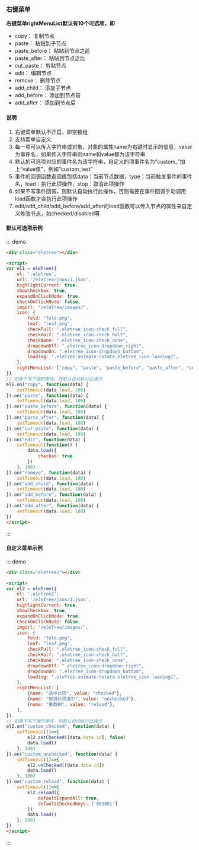 ### 右键菜单

**右键菜单rightMenuList默认有10个可选项，即**
* copy：            复制节点
* paste：           粘贴到子节点
* paste_before：    粘贴到节点之前
* paste_after：     粘贴到节点之后
* cut_paste：       剪贴节点
* edit：            编辑节点
* remove：          删除节点
* add_child：       添加子节点
* add_before：      添加到节点前
* add_after：       添加到节点后

#### 说明

1. 右键菜单默认不开启，即空数组
2. 支持菜单自定义
3. 每一项可以传入字符串或对象，对象的属性name为右键时显示的信息，value为事件名，如果传入字符串则name和value都为该字符串
4. 默认的可选项对应的事件名为该字符串，自定义的项事件名为“custom_”加上“value值”，例如“custom_test”
5. 事件的回调函数返回值包括data：当前节点数据，type：当前触发事件的事件名，load：执行此项操作，stop：取消此项操作
6. 如果不写事件回调，则默认自动执行此操作，否则需要在事件回调手动调用load函数才会执行此项操作
7. edit/add_child/add_before/add_after的load函数可以传入节点的属性来自定义修改节点，如checked/disabled等

#### 默认可选项示例

::: demo
```html
<div class="eletree"></div>

<script>
var el1 = eleTree({
    el: '.eletree',
    url: '/eleTree/json/1.json',
    highlightCurrent: true,
    showCheckbox: true,
    expandOnClickNode: true,
    checkOnClickNode: false,
    imgUrl: "/eleTree/images/",
    icon: {
        fold: "fold.png",
        leaf: "leaf.png",
        checkFull: ".eletree_icon-check_full",
        checkHalf: ".eletree_icon-check_half",
        checkNone: ".eletree_icon-check_none",
        dropdownOff: ".eletree_icon-dropdown_right",
        dropdownOn: ".eletree_icon-dropdown_bottom",
        loading: ".eleTree-animate-rotate.eletree_icon-loading1",
    },
    rightMenuList: ["copy", "paste", "paste_before", "paste_after", "cut_paste", "edit", "remove", "add_child", "add_before", "add_after"],
})
// 如果不写下面的事件，则默认自动执行此操作
el1.on("copy", function(data) {
    setTimeout(data.load, 100)
}).on("paste", function(data) {
    setTimeout(data.load, 100)
}).on("paste_before", function(data) {
    setTimeout(data.load, 100)
}).on("paste_after", function(data) {
    setTimeout(data.load, 100)
}).on("cut_paste", function(data) {
    setTimeout(data.load, 100)
}).on("edit", function(data) {
    setTimeout(function() {
        data.load({
            checked: true
        })
    }, 100)
}).on("remove", function(data) {
    setTimeout(data.load, 100)
}).on("add_child", function(data) {
    setTimeout(data.load, 100)
}).on("add_before", function(data) {
    setTimeout(data.load, 100)
}).on("add_after", function(data) {
    setTimeout(data.load, 100)
})
</script>
```
:::

#### 自定义菜单示例

::: demo
```html
<div class="eletree2"></div>

<script>
var el2 = eleTree({
    el: '.eletree2',
    url: '/eleTree/json/1.json',
    highlightCurrent: true,
    showCheckbox: true,
    expandOnClickNode: true,
    checkOnClickNode: false,
    imgUrl: "/eleTree/images/",
    icon: {
        fold: "fold.png",
        leaf: "leaf.png",
        checkFull: ".eletree_icon-check_full",
        checkHalf: ".eletree_icon-check_half",
        checkNone: ".eletree_icon-check_none",
        dropdownOff: ".eletree_icon-dropdown_right",
        dropdownOn: ".eletree_icon-dropdown_bottom",
        loading: ".eleTree-animate-rotate.eletree_icon-loading1",
    },
    rightMenuList: [
        {name: "选中此项", value: "checked"},
        {name: "取消此项选中", value: "unchecked"},
        {name: "重载树", value: "reload"},
    ],
})
// 如果不写下面的事件，则默认自动执行此操作
el2.on("custom_checked", function(data) {
    setTimeout(()=>{
        el2.setChecked([data.data.id], false)
        data.load()
    }, 100)
}).on("custom_unchecked", function(data) {
    setTimeout(()=>{
        el2.unChecked([data.data.id])
        data.load()
    }, 100)
}).on("custom_reload", function(data) {
    setTimeout(()=>{
        el2.reload({
            defaultExpandAll: true,
            defaultCheckedKeys: ['003001']
        })
        data.load()
    }, 100)
})
</script>
```
:::
